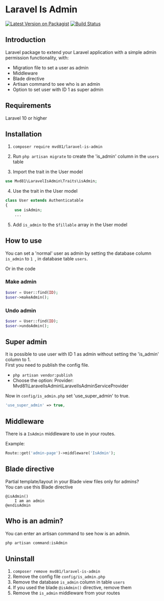 # Laravel Is Admin
[![Latest Version on Packagist](https://img.shields.io/packagist/v/mvd81/laravel-is-admin.svg?style=flat-square)](https://packagist.org/packages/mvd81/laravel-is-admin)
[![Build Status](https://travis-ci.com/mvd81/laravel-is-admin.svg?branch=master)](https://travis-ci.com/mvd81/laravel-is-admin)
## Introduction
Laravel package to extend your Laravel application with a simple admin permission functionality, with:

- Migration file to set a user as admin
- Middleware
- Blade directive
- Artisan command to see who is an admin
- Option to set user with ID 1 as super admin

## Requirements

Laravel 10 or higher

## Installation

1. ```composer require mvd81/laravel-is-admin```

2. Run
   ```php artisan migrate``` 
   to create the 'is_admin' column in the ```users``` table
   
3. Import the trait in the User model
```php
use Mvd81\LaravelIsAdmin\Traits\isAdmin;
```
4. Use the trait in the User model
```php
class User extends Authenticatable
{
    use isAdmin;
    ...
```
5. Add `is_admin` to the `$fillable` array in the User model

## How to use

You can set a 'normal' user as admin by setting the database column ```is_admin``` to ```1 ```, in database table ```users```.  

Or in the code

### Make admin
```php
$user = User::find(ID);
$user->makeAdmin(); 
```
### Undo admin
```php
$user = User::find(ID);
$user->undoAdmin(); 
```

## Super admin
It is possible to use user with ID 1 as admin without setting the 'is_admin' column to 1.  
First you need to publish the config file.

* ```php artisan vendor:publish```
* Choose the option: Provider: Mvd81\LaravelIsAdmin\LaravelIsAdminServiceProvider

Now in ```config/is_admin.php``` set 'use_super_admin' to true.

```php
'use_super_admin' => true,
```

## Middleware
There is a ```IsAdmin``` middleware to use in your routes.

Example: 
```php
Route::get('admin-page')->middleware('IsAdmin'); 
```

## Blade directive
Partial template/layout in your Blade view files only for admins?  
You can use this Blade directive
```blade
@isAdmin()
    I am an admin
@endisAdmin
```

## Who is an admin?
You can enter an artisan command to see how is an admin.
```bash
php artisan command:isAdmin
```

## Uninstall
1. ```composer remove mvd81/laravel-is-admin```
2. Remove the config file ```config/is_admin.php```
3. Remove the database ```is_admin``` column in table ```users```
4. If you used the blade ```@isAdmin()``` directive, remove them
5. Remove the ```is_admin``` middleware from your routes

